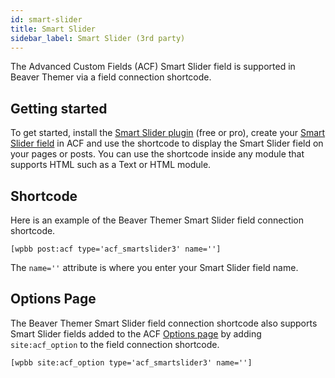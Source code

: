 ```yaml
---
id: smart-slider
title: Smart Slider
sidebar_label: Smart Slider (3rd party)
---
```


The Advanced Custom Fields (ACF) Smart Slider field is supported in Beaver Themer via a field connection shortcode.

## Getting started

To get started, install the [Smart Slider plugin](https://smartslider3.com/pricing/) (free or pro), create your [Smart Slider field](https://smartslider.helpscoutdocs.com/article/1798-acf-publishing) in ACF and use the shortcode to display the Smart Slider field on your pages or posts. You can use the shortcode inside any module that supports HTML such as a Text or HTML module.

## Shortcode

Here is an example of the Beaver Themer Smart Slider field connection shortcode.

```markup
[wpbb post:acf type='acf_smartslider3' name='']
```

The `name=''` attribute is where you enter your Smart Slider field name.

## Options Page

The Beaver Themer Smart Slider field connection shortcode also supports Smart Slider fields added to the ACF [Options page](../options-page.md) by adding `site:acf_option` to the field connection shortcode.

```markup
[wpbb site:acf_option type='acf_smartslider3' name='']
```
